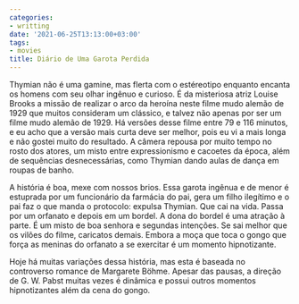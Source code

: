 ```yaml
---
categories:
- writting
date: '2021-06-25T13:13:00+03:00'
tags:
- movies
title: Diário de Uma Garota Perdida
---
```


Thymian não é uma gamine, mas flerta com o estéreotipo enquanto encanta os homens com seu olhar ingênuo e curioso. É da misteriosa atriz Louise Brooks a missão de realizar o arco da heroína neste filme mudo alemão de 1929 que muitos consideram um clássico, e talvez não apenas por ser um filme mudo alemão de 1929. Há versões desse filme entre 79 e 116 minutos, e eu acho que a versão mais curta deve ser melhor, pois eu vi a mais longa e não gostei muito do resultado. A câmera repousa por muito tempo no rosto dos atores, um misto entre expressionismo e cacoetes da época, além de sequências desnecessárias, como Thymian dando aulas de dança em roupas de banho.

A história é boa, mexe com nossos brios. Essa garota ingênua e de menor é estuprada por um funcionário da farmácia do pai, gera um filho ilegítimo e o pai faz o que manda o protocolo: expulsa Thymian. Que cai na vida. Passa por um orfanato e depois em um bordel. A dona do bordel é uma atração à parte. É um misto de boa senhora e segundas intenções. Se sai melhor que os vilões do filme, caricatos demais. Embora a moça que toca o gongo que força as meninas do orfanato a se exercitar é um momento hipnotizante.

Hoje há muitas variações dessa história, mas esta é baseada no controverso romance de Margarete Böhme. Apesar das pausas, a direção de G. W. Pabst muitas vezes é dinâmica e possui outros momentos hipnotizantes além da cena do gongo.

